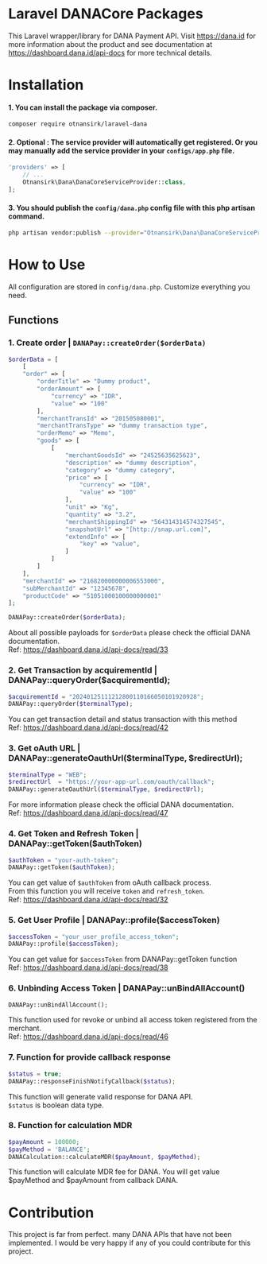 # Laravel DANACore Packages
This Laravel wrapper/library for DANA Payment API. Visit https://dana.id for more information about the product and see documentation at https://dashboard.dana.id/api-docs for more technical details.

# Installation

#### 1. You can install the package via composer.
```sh
composer require otnansirk/laravel-dana
```

#### 2. Optional : The service provider will automatically get registered. Or you may manually add the service provider in your `configs/app.php` file.
```php
'providers' => [
    // ...
    Otnansirk\Dana\DanaCoreServiceProvider::class,
];
```

#### 3. You should publish the `config/dana.php` config file with this php artisan command.
```sh
php artisan vendor:publish --provider="Otnansirk\Dana\DanaCoreServiceProvider"
```

# How to Use
All configuration are stored in `config/dana.php`. Customize everything you need.

## Functions

### 1. Create order | `DANAPay::createOrder($orderData)`
```php
$orderData = [
    [
    "order" => [
        "orderTitle" => "Dummy product",
        "orderAmount" => [
            "currency" => "IDR",
            "value" => "100"
        ],
        "merchantTransId" => "201505080001",
        "merchantTransType" => "dummy transaction type",
        "orderMemo" => "Memo",
        "goods" => [
            [
                "merchantGoodsId" => "24525635625623",
                "description" => "dummy description",
                "category" => "dummy category",
                "price" => [
                    "currency" => "IDR",
                    "value" => "100"
                ],
                "unit" => "Kg",
                "quantity" => "3.2",
                "merchantShippingId" => "564314314574327545",
                "snapshotUrl" => "[http://snap.url.com]",
                "extendInfo" => [
                    "key" => "value",
                ]
            ]
        ]
    ],
    "merchantId" => "216820000000006553000",
    "subMerchantId" => "12345678",
    "productCode" => "51051000100000000001"
];

DANAPay::createOrder($orderData);
```

About all possible payloads for `$orderData` please check the official DANA documentation. <br>
Ref: https://dashboard.dana.id/api-docs/read/33

### 2. Get Transaction by acquirementId | DANAPay::queryOrder($acquirementId);
```php
$acquirementId = "20240125111212800110166050101920928";
DANAPay::queryOrder($terminalType);
```
You can get transaction detail and status transaction with this method <br>
Ref: https://dashboard.dana.id/api-docs/read/42

### 3. Get oAuth URL | DANAPay::generateOauthUrl($terminalType, $redirectUrl);
```php
$terminalType = "WEB";
$redirectUrl  = "https://your-app-url.com/oauth/callback";
DANAPay::generateOauthUrl($terminalType, $redirectUrl);
```

For more information please check the official DANA documentation. <br>
Ref: https://dashboard.dana.id/api-docs/read/47

### 4. Get Token and Refresh Token | DANAPay::getToken($authToken)
```php
$authToken = "your-auth-token";
DANAPay::getToken($authToken);
```

You can get value of `$authToken` from oAuth callback process. <br>
From this function you will receive `token` and `refresh_token`. <br>
Ref: https://dashboard.dana.id/api-docs/read/32

### 5. Get User Profile | DANAPay::profile($accessToken)
```php
$accessToken = "your_user_profile_access_token";
DANAPay::profile($accessToken);
```

You can get value for `$accessToken` from DANAPay::getToken function <br>
Ref: https://dashboard.dana.id/api-docs/read/38

### 6. Unbinding Access Token | DANAPay::unBindAllAccount()
```php
DANAPay::unBindAllAccount();
```

This function used for revoke or unbind all access token registered from the merchant.<br>
Ref: https://dashboard.dana.id/api-docs/read/46

### 7. Function for provide callback response
```php
$status = true;
DANAPay::responseFinishNotifyCallback($status);
```

This function will generate valid response for DANA API.<br>
`$status` is boolean data type.

### 8. Function for calculation MDR
```php
$payAmount = 100000;
$payMethod = 'BALANCE';
DANACalculation::calculateMDR($payAmount, $payMethod);
```

This function will calculate MDR fee for DANA.
You will get value $payMethod and $payAmount from callback DANA.

# Contribution
This project is far from perfect. many DANA APIs that have not been implemented. I would be very happy if any of you could contribute for this project.
